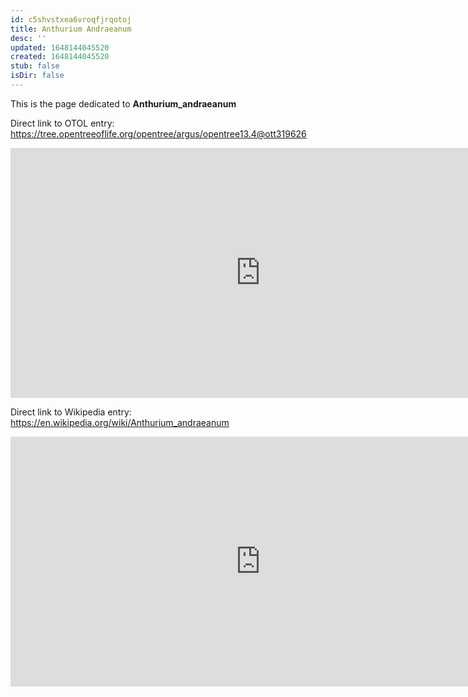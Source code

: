 ```yaml
---
id: c5shvstxea6vroqfjrqotoj
title: Anthurium Andraeanum
desc: ''
updated: 1648144045520
created: 1648144045520
stub: false
isDir: false
---
```

This is the page dedicated to **Anthurium_andraeanum**


Direct link to OTOL entry: https://tree.opentreeoflife.org/opentree/argus/opentree13.4@ott319626



<html>
    <body>
    <iframe src="https://tree.opentreeoflife.org/opentree/argus/opentree13.4@ott319626"
    width="800" height="400" frameborder="0" allowfullscreen> </iframe>
    </body>
</html>
    


Direct link to Wikipedia entry: https://en.wikipedia.org/wiki/Anthurium_andraeanum



<html>
    <body>
    <iframe src="https://en.wikipedia.org/wiki/Anthurium_andraeanum"
    width="800" height="400" frameborder="0" allowfullscreen> </iframe>
    </body>
</html>
    
